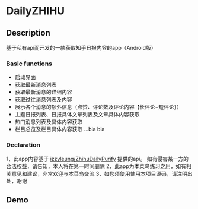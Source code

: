 # DailyZHIHU

## Description
基于私有api而开发的一款获取知乎日报内容的app（Android版）
### Basic functions
- 启动界面
- 获取最新消息列表
- 获取最新消息的详细内容
- 获取过往消息列表及内容
- 展示各个消息的额外信息（点赞、评论数及评论内容【长评论+短评论】）
- 主题日报列表、日报具体文章列表及文章具体内容获取
- 热门消息列表及具体内容获取
- 栏目总览及栏目具体内容获取
...bla bla

### Declaration
1、此app内容基于 [izzyleung/ZhihuDailyPurify](https://github.com/izzyleung/ZhihuDailyPurify/wiki/%E7%9F%A5%E4%B9%8E%E6%97%A5%E6%8A%A5-API-%E5%88%86%E6%9E%90) 提供的api。
如有侵害某一方的合法权益，请告知，本人将在第一时间删除
2、此app为本菜鸟练习之用，如有相关意见和建议，非常欢迎与本菜鸟交流
3、如您须使用使用本项目源码，请注明出处，谢谢

## Demo
![]()
![]()
![]()![]()
